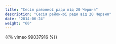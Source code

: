```yaml
---
title: "Сесія районної ради від 20 Червня"
description: "Сесія районної ради від 20 Червня"
date: "2014-06-24"
weight: "60"
---
```


{{% vimeo 99037916 %}}
